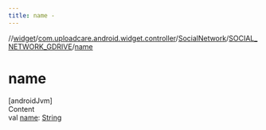 ```yaml
---
title: name -
---
```

//[widget](../../../index.md)/[com.uploadcare.android.widget.controller](../../index.md)/[SocialNetwork](../index.md)/[SOCIAL_NETWORK_GDRIVE](index.md)/[name](name.md)



# name  
[androidJvm]  
Content  
val [name](name.md): [String](https://kotlinlang.org/api/latest/jvm/stdlib/kotlin/-string/index.html)  



